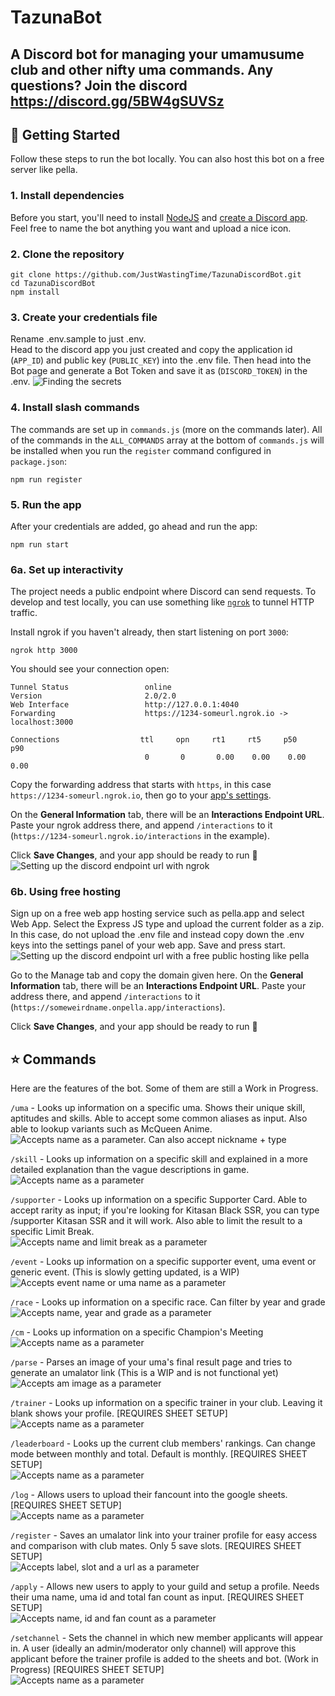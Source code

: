 # TazunaBot

A Discord bot for managing your umamusume club and other nifty uma commands. 
Any questions? Join the discord https://discord.gg/5BW4gSUVSz
---

## 🚀 Getting Started
Follow these steps to run the bot locally. You can also host this bot on a free server like pella.



### 1. Install dependencies
Before you start, you'll need to install [NodeJS](https://nodejs.org/en/download/) and [create a Discord app](https://discord.com/developers/applications). Feel free to name the bot anything you want and upload a nice icon.

### 2. Clone the repository
```
git clone https://github.com/JustWastingTime/TazunaDiscordBot.git
cd TazunaDiscordBot
npm install
```

### 3. Create your credentials file
Rename .env.sample to just .env.  
Head to the discord app you just created and copy the application id (`APP_ID`) and public key (`PUBLIC_KEY`) into the .env file. Then head into the Bot page and generate a Bot Token and save it as (`DISCORD_TOKEN`) in the .env.
![Finding the secrets](./assets/readmeimg/tutorial01.png)


### 4. Install slash commands

The commands are set up in `commands.js` (more on the commands later). All of the commands in the `ALL_COMMANDS` array at the bottom of `commands.js` will be installed when you run the `register` command configured in `package.json`:

```
npm run register
```

### 5. Run the app

After your credentials are added, go ahead and run the app:

```
npm run start
```

### 6a. Set up interactivity

The project needs a public endpoint where Discord can send requests. To develop and test locally, you can use something like [`ngrok`](https://ngrok.com/) to tunnel HTTP traffic.

Install ngrok if you haven't already, then start listening on port `3000`:

```
ngrok http 3000
```

You should see your connection open:

```
Tunnel Status                 online
Version                       2.0/2.0
Web Interface                 http://127.0.0.1:4040
Forwarding                    https://1234-someurl.ngrok.io -> localhost:3000

Connections                  ttl     opn     rt1     rt5     p50     p90
                              0       0       0.00    0.00    0.00    0.00
```

Copy the forwarding address that starts with `https`, in this case `https://1234-someurl.ngrok.io`, then go to your [app's settings](https://discord.com/developers/applications).

On the **General Information** tab, there will be an **Interactions Endpoint URL**. Paste your ngrok address there, and append `/interactions` to it (`https://1234-someurl.ngrok.io/interactions` in the example).

Click **Save Changes**, and your app should be ready to run 🚀
![Setting up the discord endpoint url with ngrok](./assets/readmeimg/tutorial02.png)

### 6b. Using free hosting
Sign up on a free web app hosting service such as pella.app and select Web App. Select the Express JS type and upload the current folder as a zip. In this case, do not upload the .env file and instead copy down the .env keys into the settings panel of your web app. Save and press start.  
![Setting up the discord endpoint url with a free public hosting like pella](./assets/readmeimg/tutorial03.png)

Go to the Manage tab and copy the domain given here. On the **General Information** tab, there will be an **Interactions Endpoint URL**. Paste your address there, and append `/interactions` to it (`https://someweirdname.onpella.app/interactions`).

Click **Save Changes**, and your app should be ready to run 🚀


## ⭐ Commands
Here are the features of the bot. Some of them are still a Work in Progress.  

`/uma` - Looks up information on a specific uma. Shows their unique skill, aptitudes and skills. Able to accept some common aliases as input. Also able to lookup variants such as McQueen Anime.  
![Accepts name as a parameter. Can also accept nickname + type](./assets/readmeimg/tutorial05.png)

`/skill` - Looks up information on a specific skill and explained in a more detailed explanation than the vague descriptions in game.  
![Accepts name as a parameter](./assets/readmeimg/tutorial06.png)

`/supporter` - Looks up information on a specific Supporter Card. Able to accept rarity as input; if you're looking for Kitasan Black SSR, you can type /supporter Kitasan SSR and it will work. Also able to limit the result to a specific Limit Break.  
![Accepts name and limit break as a parameter](./assets/readmeimg/tutorial07.png)

`/event` - Looks up information on a specific supporter event, uma event or generic event. (This is slowly getting updated, is a WIP)  
![Accepts event name or uma name as a parameter](./assets/readmeimg/tutorial08.png)

`/race` - Looks up information on a specific race. Can filter by year and grade  
![Accepts name, year and grade as a parameter](./assets/readmeimg/tutorial09.png)

`/cm` - Looks up information on a specific Champion's Meeting  
![Accepts name as a parameter](./assets/readmeimg/tutorial04.png)

`/parse` - Parses an image of your uma's final result page and tries to generate an umalator link (This is a WIP and is not functional yet)  
![Accepts am image as a parameter](./assets/readmeimg/tutorial10.png)

`/trainer` - Looks up information on a specific trainer in your club. Leaving it blank shows your profile. [REQUIRES SHEET SETUP]  
![Accepts name as a parameter](./assets/readmeimg/tutorial11.png)

`/leaderboard` - Looks up the current club members' rankings. Can change mode between monthly and total. Default is monthly. [REQUIRES SHEET SETUP]  
![Accepts name as a parameter](./assets/readmeimg/tutorial12.png)

`/log` - Allows users to upload their fancount into the google sheets. [REQUIRES SHEET SETUP]  
![Accepts name as a parameter](./assets/readmeimg/tutorial13.png)

`/register` - Saves an umalator link into your trainer profile for easy access and comparison with club mates. Only 5 save slots. [REQUIRES SHEET SETUP]  
![Accepts label, slot and a url as a parameter](./assets/readmeimg/tutorial14.png)

`/apply` - Allows new users to apply to your guild and setup a profile. Needs their uma name, uma id and total fan count as input. [REQUIRES SHEET SETUP]  
![Accepts name, id and fan count as a parameter](./assets/readmeimg/tutorial15.png)

`/setchannel` - Sets the channel in which new member applicants will appear in. A user (ideally an admin/moderator only channel) will approve this applicant before the trainer profile is added to the sheets and bot. (Work in Progress) [REQUIRES SHEET SETUP]  
![Accepts name as a parameter](./assets/readmeimg/tutorial16.png)
